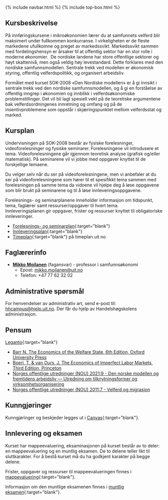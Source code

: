 {% include navbar.html %}  {% include top-box.html %}


## Kursbeskrivelse 
På innføringskursene i mikroøkonomien lærer du at samfunnets velferd blir maksimert under fullkommen konkurranse. I virkeligheten er de fleste markedene ufullkomne og preget av markedssvikt. Markedssvikt sammen med fordelingshensyn er årsaker til at offentlig sektor har en stor rolle i moderne økonomier.  De nordiske landene har store offentlige sektorer og høyt skattenivå, men også veldig høy levestandard. Dette forklares med den nordiske samfunnsmodellen. Sentrale trekk ved modellen er økonomisk styring, offentlig velferdspolitikk, og organisert arbeidsliv. 


Formålet med kurset SOK-2008 «Den Nordiske modellen» er å gi innsikt i sentrale trekk ved den nordiske samfunnsmodellen, og å gi en forståelse av offentlig inngrep i økonomien og innblikk i velferdsøkonomiske problemstillinger. Det vil bli lagt spesiell vekt på de teoretiske argumentene bak velferdsordningenes innretning og omfang og på de insentivproblemene som oppstår i skjæringspunktet mellom velferdsstat og marked.

## Kursplan  

Undervisningen på SOK-2008 består av fysiske forelesninger, videoforelesninger og fysiske seminarer. 
Forelesningene vil introdusere et tema. Videoforelesningene går igjennom teoretisk analyse (grafisk og/eller matematisk). På seminarene vil vi jobbe med oppgaver knyttet til de forskjellige temaene. 

Du velger selv når du ser på videoforelesningene, men vi anbefaler at du ser på videoforelesningene som hører til et spesifikkt tema sammen med forelesningen på samme tema da vidoene vil hjelpe deg å løse oppgavene som blir brukt på seminarene og til å løse innleveringsoppgavene. 

Forelesnings- og seminarplanene inneholder informasjon om tidspunkt, tema, faglærer samt ressurser/oppgaver til hvert tema.  
Innleveringsplanen gir oppgaver, frister og ressurser knyttet til obligatoriske innleveringer.  

- [Forelesnings- og seminarplan](forelesningsplan.html){:target="blank"}
- [Innleveringsplan](mappeevaluering.html){:target="blank"}
- [Timeplan](https://timeplan.uit.no/){:target="blank"} på timeplan.uit.no

## Faglærerinfo
<!--- <strong>[Andrea Mannberg](https://uit.no/ansatte/andrea.mannberg)</strong> (Fagansvar) - professor i samfunnsøkonomi
  - Epost: andrea.mannberg@uit.no
  - Telefon: +47 77 64 60 92
  -->
- <strong>[Mikko Moilanen](https://en.uit.no/ansatte/person?p_document_id=200602)</strong> (fagansvar) - professor i samfunnsøkonomi
  - Epost: mikko.moilanen@uit.no
  - Telefon: +47 77 62 32 02

## Administrative spørsmål

For henvendelser av administrativ art, send e-post til: <hhcampus@hjelp.uit.no>. Der får du hjelp av Handelshøgskolens administrasjon.


## Pensum 

[Leganto]([https://bibsys-c.alma.exlibrisgroup.com/leganto/](https://bibsys-c.alma.exlibrisgroup.com/leganto/readinglist/searchlists/10569806780002205?auth=SAML)){:target="blank"}  

- [Barr N. The Economics of the Welfare State, 6th Edition, Oxford University Press](https://www.akademika.no/9780198748588/pedagogikk-og-samfunnsvitenskap/samfunnsokonomi/economics-welfare-state)
- [Boeri, T. & van Ours, J. The Economics of Imperfect Labor Markets, Third Edition, Princeton](https://www.akademika.no/economics-imperfect-labor-markets-third-edition/ours-tito-boeri-jan-van/9780691208824)
- [Norges offentlige utredninger (NOU) 2021:9 - Den norske modellen og fremtidens arbeidsliv — Utredning om tilknytningsformer og virksomhetsorganisering](https://www.regjeringen.no/no/dokumenter/nou-2021-9/id2862895/)
- [Norges offentlige utredninger (NOU) 2011:7 - Velferd og migrasjon](https://www.regjeringen.no/no/dokumenter/nou-2011-07/id642496/)


## Kunngjøringer  

Kunngjøringer og beskjeder legges ut i [Canvas](https://uit.instructure.com/){:target="blank"}.


## Innlevering og eksamen  

Kurset har mappeevaluering, eksaminasjonen på kurset består av to deler: en mappeevaluering og en muntlig eksamen. De to delene teller likt til sluttkarakter. For å bestå kurset må du ha godkjent karakter på begge delene.    

Frister, oppgaver og ressurser til mappeevalueringen finnes i [mappevaluering](mappeevaluering.html){:target="blank"}. 

Informasjon om den muntlige eksamenen finnes i [muntlig eksamen](muntligeksamen.html){:target="blank"}. 


